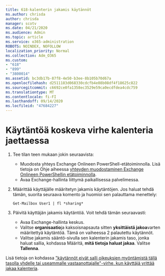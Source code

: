 ```yaml
---
title: 618-kalenterin jakamis käytännöt
ms.author: chrisda
author: chrisda
manager: scotv
ms.date: 04/21/2020
ms.audience: Admin
ms.topic: article
ms.service: o365-administration
ROBOTS: NOINDEX, NOFOLLOW
localization_priority: Normal
ms.collection: Adm_O365
ms.custom:
- "618"
- "899"
- "3800014"
ms.assetid: bc3db17b-87f8-4e50-b3ee-8b105b70d67a
ms.openlocfilehash: d2511183d068330cdcfb4e08b08df4f18625c822
ms.sourcegitcommit: c6692ce0fa1358ec3529e59ca0ecdfdea4cdc759
ms.translationtype: MT
ms.contentlocale: fi-FI
ms.lasthandoff: 09/14/2020
ms.locfileid: "47684227"
---
```

# <a name="policy-error-when-sharing-a-calendar"></a>Käytäntöä koskeva virhe kalenteria jaettaessa

1. Tee tilan teen mukaan jokin seuraavista:
    - Muodosta yhteys Exchange Onlineen PowerShell-etätoiminnolla. Lisä tietoja on Ohje aiheessa [yhteyden muodostaminen Exchange Onlineen PowerShellin etätoiminnolla](https://technet.microsoft.com/library/jj984289%28v=exchg.160%29.aspx).
    - Avaa Exchange-hallinta liittymä paikallisessa palvelimessa.
2. Määrittää käyttäjälle määritetyn jakamis käytäntöjen. Jos haluat tehdä tämän, suorita seuraava komento ja huomioi sen palauttama menettely:

    `
    Get-Mailbox User1 | fl *sharing*
    `

3. Päivitä käyttäjän jakamis käytäntöä. Voit tehdä tämän seuraavasti:
    - Avaa Exchange-hallinta keskus.
    - Valitse **organisaatio**ja kaksoisnapsauta sitten **yksittäistä jakoa**varten määritettyä käytäntöä. Tämä on vaiheessa 2 palautettu käytännöt.
    - Valitse jakamis sääntö-sivulla sen kalenterin jakamis taso, jonka haluat sallia, kohdassa Määritä, **mitä tietoja haluat jakaa**. Valitse **Tallenna**.

Lisä tietoja on kohdassa ["käytännöt eivät salli oikeuksien myöntämistä tällä tasolla yhdelle tai useammalle vastaanottajalle"-virhe, kun käyttäjä yrittää jakaa kalenteria](https://docs.microsoft.com/exchange/troubleshoot/calendar-sharing/policy-permissions-issue).
